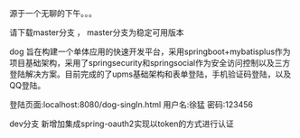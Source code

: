源于一个无聊的下午。。。

请下载master分支 ， master分支为稳定可用版本

dog 旨在构建一个单体应用的快速开发平台，采用springboot+mybatisplus作为项目基础架构，采用了springsecurity和springsocial作为安全访问控制以及三方登陆解决方案。目前完成的了upms基础架构和表单登陆，手机验证码登陆，以及QQ登陆。

登陆页面:localhost:8080/dog-singIn.html
用户名:徐猛
密码:123456

dev分支 
  新增加集成spring-oauth2实现以token的方式进行认证
